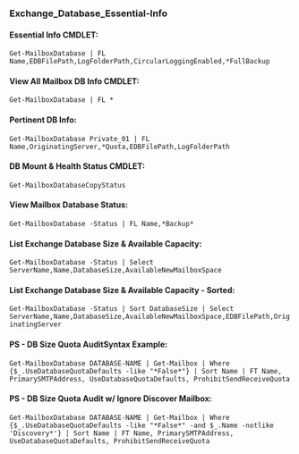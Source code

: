 ### Exchange_Database_Essential-Info

#### Essential Info CMDLET:
``
Get-MailboxDatabase | FL Name,EDBFilePath,LogFolderPath,CircularLoggingEnabled,*FullBackup
``

#### View All Mailbox DB Info CMDLET:
``
Get-MailboxDatabase | FL *
``
#### Pertinent DB Info:
``
Get-MailboxDatabase Private_01 | FL Name,OriginatingServer,*Quota,EDBFilePath,LogFolderPath
``

#### DB Mount & Health Status CMDLET:
``
Get-MailboxDatabaseCopyStatus
``

#### View Mailbox Database Status:
``
Get-MailboxDatabase -Status | FL Name,*Backup*
``

#### List Exchange Database Size & Available Capacity:
``
Get-MailboxDatabase -Status | Select ServerName,Name,DatabaseSize,AvailableNewMailboxSpace
``

#### List Exchange Database Size & Available Capacity - Sorted:
``
Get-MailboxDatabase -Status | Sort DatabaseSize | Select ServerName,Name,DatabaseSize,AvailableNewMailboxSpace,EDBFilePath,OriginatingServer
``

#### PS - DB Size Quota AuditSyntax Example:
``
Get-MailboxDatabase DATABASE-NAME | Get-Mailbox | Where {$_.UseDatabaseQuotaDefaults -like "*False*"} | Sort Name | FT Name, PrimarySMTPAddress, UseDatabaseQuotaDefaults, ProhibitSendReceiveQuota
``

#### PS - DB Size Quota Audit w/ Ignore Discover Mailbox:
``
Get-MailboxDatabase DATABASE-NAME | Get-Mailbox | Where {$_.UseDatabaseQuotaDefaults -like "*False*" -and $_.Name -notlike 'Discovery*'} | Sort Name | FT Name, PrimarySMTPAddress, UseDatabaseQuotaDefaults, ProhibitSendReceiveQuota
``
